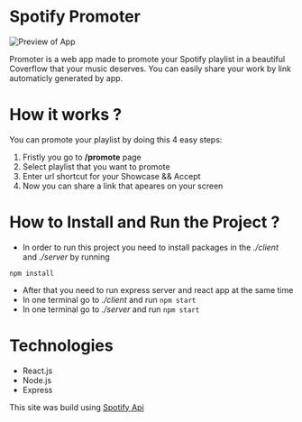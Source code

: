 # Spotify Promoter 

<!-- <img src="" alt="preview of app" /> -->
![Preview of App](https://github.com/MichalPleva8/spotify-promoter/blob/main/docs/docs/preview.png)

Promoter is a web app made to promote your Spotify playlist in a beautiful Coverflow that your music deserves. You can easily share your work by link automaticly generated by app.

# How it works ?

You can promote your playlist by doing this 4 easy steps:

1. Fristly you go to **/promote** page  
2. Select playlist that you want to promote 
3. Enter url shortcut for your Showcase && Accept
4. Now you can share a link that apeares on your screen

# How to Install and Run the Project ? 

- In order to run this project you need to install packages in the *./client* and *./server* by running

```
npm install
```

- After that you need to run express server and react app at the same time 
- In one terminal go to *./client* and run ``` npm start ```
- In one terminal go to *./server* and run ``` npm start ```


# Technologies
- React.js
- Node.js
- Express

This site was build using [Spotify Api](https://developer.spotify.com/)